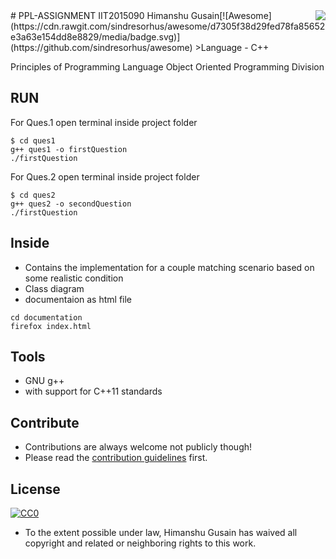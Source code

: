 <img src="icon.png" align="right" />
# PPL-ASSIGNMENT IIT2015090 Himanshu Gusain[![Awesome](https://cdn.rawgit.com/sindresorhus/awesome/d7305f38d29fed78fa85652e3a63e154dd8e8829/media/badge.svg)](https://github.com/sindresorhus/awesome)
>Language - C++

Principles of Programming Language
Object Oriented Programming Division 


## RUN
For Ques.1 
open terminal inside project folder
```
$ cd ques1
g++ ques1 -o firstQuestion
./firstQuestion
```

For Ques.2
open terminal inside project folder
```
$ cd ques2
g++ ques2 -o secondQuestion
./firstQuestion
```
## Inside
- Contains the implementation for a couple matching scenario based on some realistic condition
- Class diagram 
- documentaion as html file
```
cd documentation
firefox index.html
```

## Tools
- GNU g++
- with support for C++11 standards 

## Contribute

- Contributions are always welcome not publicly though!
- Please read the [contribution guidelines](contributing.md) first.


## License

[![CC0](https://licensebuttons.net/p/zero/1.0/88x31.png)](https://creativecommons.org/publicdomain/zero/1.0/)

- To the extent possible under law, Himanshu Gusain has waived all copyright and related or neighboring rights to this work.


